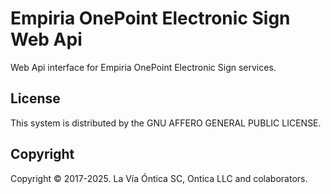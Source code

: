 ﻿# Empiria OnePoint Electronic Sign Web Api

Web Api interface for Empiria OnePoint Electronic Sign services.

## License

This system is distributed by the GNU AFFERO GENERAL PUBLIC LICENSE.

## Copyright

Copyright © 2017-2025. La Vía Óntica SC, Ontica LLC and colaborators.
